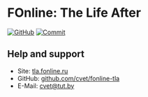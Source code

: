 # FOnline: The Life After

[![GitHub](https://github.com/cvet/fonline-tla/workflows/build/badge.svg)](https://github.com/cvet/fonline-tla/actions)
[![Commit](https://img.shields.io/github/last-commit/cvet/fonline-tla.svg)](https://github.com/cvet/fonline-tla/commits/master)

## Help and support

* Site: [tla.fonline.ru](https://tla.fonline.ru)
* GitHub: [github.com/cvet/fonline-tla](https://github.com/cvet/fonline-tla)
* E-Mail: <cvet@tut.by>
